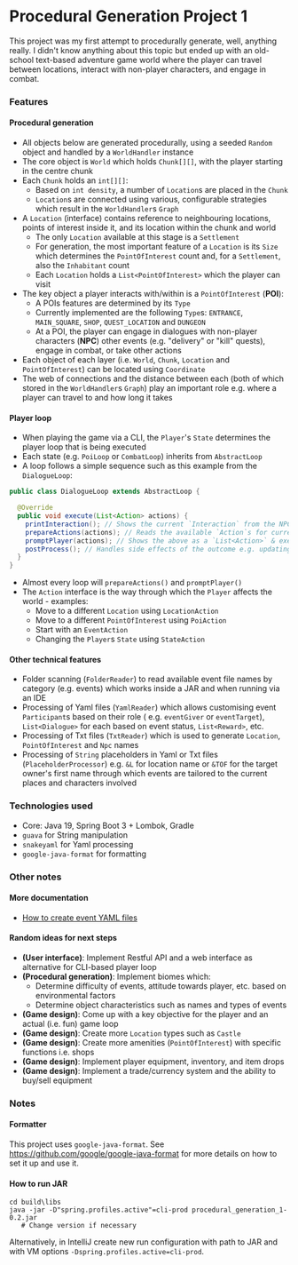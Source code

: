 # Procedural Generation Project 1

This project was my first attempt to procedurally generate, well, anything really. I didn't know anything about this
topic but ended up with an old-school text-based adventure game world where the player can travel between locations,
interact with non-player characters, and engage in combat.

### Features

#### Procedural generation

- All objects below are generated procedurally, using a seeded `Random` object and handled by a `WorldHandler` instance
- The core object is `World` which holds `Chunk[][]`, with the player starting in the centre chunk
- Each `Chunk` holds an `int[][]`:
    - Based on `int density`, a number of `Location`s are placed in the `Chunk`
    - `Location`s are connected using various, configurable strategies which result in the `WorldHandler`s `Graph`
- A `Location` (interface) contains reference to neighbouring locations, points of interest inside it, and its location
  within the chunk and world
    - The only `Location` available at this stage is a `Settlement`
    - For generation, the most important feature of a `Location` is its `Size` which determines the `PointOfInterest`
      count and, for a `Settlement`, also the `Inhabitant` count
    - Each `Location` holds a `List<PointOfInterest>` which the player can visit
- The key object a player interacts with/within is a `PointOfInterest` (**POI**):
    - A POIs features are determined by its `Type`
    - Currently implemented are the following `Type`s: `ENTRANCE`, `MAIN_SQUARE`, `SHOP`, `QUEST_LOCATION` and `DUNGEON`
    - At a POI, the player can engage in dialogues with non-player characters (**NPC**) other events (e.g. "delivery"
      or "kill" quests), engage in combat, or take other actions
- Each object of each layer (i.e. `World`, `Chunk`, `Location` and `PointOfInterest`) can be located using `Coordinate`
- The web of connections and the distance between each (both of which stored in the `WorldHandler`s `Graph`)
  play an important role e.g. where a player can travel to and how long it takes

#### Player loop

- When playing the game via a CLI, the `Player`'s `State` determines the player loop that is being executed
- Each state (e.g. `PoiLoop` or `CombatLoop`) inherits from `AbstractLoop`
- A loop follows a simple sequence such as this example from the `DialogueLoop`:

```java
public class DialogueLoop extends AbstractLoop {

  @Override
  public void execute(List<Action> actions) {
    printInteraction(); // Shows the current `Interaction` from the NPCs `Dialogue`
    prepareActions(actions); // Reads the available `Action`s for current `Dialogue` from `Event`
    promptPlayer(actions); // Shows the above as a `List<Action>` & executes the selection `Action`
    postProcess(); // Handles side effects of the outcome e.g. updating the `Event`
  }
}

```

- Almost every loop will `prepareActions()` and `promptPlayer()`
- The `Action` interface is the way through which the `Player` affects the world - examples:
    - Move to a different `Location` using `LocationAction`
    - Move to a different `PointOfInterest` using `PoiAction`
    - Start with an `EventAction`
    - Changing the `Player`s `State` using `StateAction`

#### Other technical features

- Folder scanning (`FolderReader`) to read available event file names by category (e.g. events) which works inside a JAR
  and when running via an IDE
- Processing of Yaml files (`YamlReader`) which allows customising event `Participant`s based on their role (
  e.g. `eventGiver` or `eventTarget`), `List<Dialogue>` for each based on event status, `List<Reward>`, etc.
- Processing of Txt files (`TxtReader`) which is used to generate `Location`, `PointOfInterest` and `Npc` names
- Processing of `String` placeholders in Yaml or Txt files (`PlaceholderProcessor`) e.g. `&L` for location name
  or `&TOF` for the target owner's first name through which events are tailored to the current places and characters
  involved

### Technologies used

- Core: Java 19, Spring Boot 3 + Lombok, Gradle
- `guava` for String manipulation
- `snakeyaml` for Yaml processing
- `google-java-format` for formatting

### Other notes

#### More documentation

- [How to create event YAML files](docs/HOW_TO_YAML_EVENTS.md)

#### Random ideas for next steps

- **(User interface)**: Implement Restful API and a web interface as alternative for CLI-based player loop
- **(Procedural generation)**: Implement biomes which:
    - Determine difficulty of events, attitude towards player, etc. based on environmental factors
    - Determine object characteristics such as names and types of events
- **(Game design)**: Come up with a key objective for the player and an actual (i.e. fun) game loop
- **(Game design)**: Create more `Location` types such as `Castle`
- **(Game design)**: Create more amenities (`PointOfInterest`) with specific functions i.e. shops
- **(Game design)**: Implement player equipment, inventory, and item drops
- **(Game design)**: Implement a trade/currency system and the ability to buy/sell equipment

### Notes

#### Formatter

This project uses `google-java-format`. See https://github.com/google/google-java-format for more details on how to set
it up and use it.

#### How to run JAR

```shell
cd build\libs 
java -jar -D"spring.profiles.active"=cli-prod procedural_generation_1-0.2.jar
   # Change version if necessary
```

Alternatively, in IntelliJ create new run configuration with path to JAR and with VM
options `-Dspring.profiles.active=cli-prod`.
